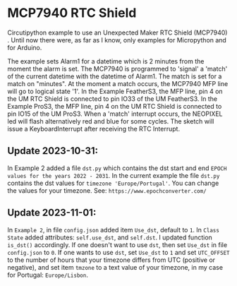 # MCP7940  RTC Shield
 Circutipython example to use an Unexpected Maker RTC Shield (MCP7940) .
 Until now there were, as far as I know, only examples for Micropython and for Arduino.

The example sets Alarm1 for a datetime which is 2 minutes from the moment the alarm is set. The MCP7940 is programmed to 'signal' a 'match' of the current datetime with the datetime of Alarm1. The match is set for a match on "minutes". At the moment a match occurs, the MCP7940 MFP line will go to logical state '1'. 
In the Example FeatherS3, the MFP line, pin 4 on the UM RTC Shield is connected to pin IO33 of the UM FeatherS3.
In the Example ProS3, the MFP line, pin 4 on the UM RTC Shield is connected to pin IO15 of the UM ProS3.
When a 'match' interrupt occurs, the NEOPIXEL led will flash alternatively red and blue for some cycles. The sketch will issue a KeyboardInterrupt after receiving the RTC Interrupt.

## Update 2023-10-31:
In Example 2 added a file `dst.py` which contains the dst start and end `EPOCH values for the years 2022 - 2031`. In the current example the file `dst.py` contains the dst values for `timezone 'Europe/Portugal'`.
You can change the values for your timezone. See: `https://www.epochconverter.com/`

## Update 2023-11-01:
In `Example 2`, in file `config.json` added item `Use_dst`, default to `1`. In `Class State` added attributes: `self.use_dst`, and `self.dst`. I updated function `is_dst()` accordingly.
If one doesn't want to use `dst`, then set `Use_dst` in file `config.json` to `0`. If one wants to use `dst`, set `Use_dst` to `1` and set `UTC_OFFSET` to the number of hours that your timezone differs from UTC (positive or negative),
and set item `tmzone` to a text value of your timezone, in my case for Portugal: `Europe/Lisbon`.
